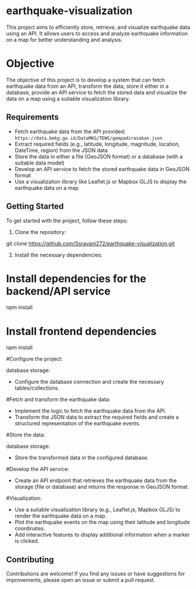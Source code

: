 # earthquake-visualization
This project aims to efficiently store, retrieve, and visualize earthquake data using an API. It allows users to access and analyze earthquake information on a map for better understanding and analysis.
# Objective
The objective of this project is to develop a system that can fetch earthquake data from an API, transform the data, store it either in  a database, provide an API service to fetch the stored data and visualize the data on a map using a suitable visualization library.

## Requirements

- Fetch earthquake data from the API provided: `https://data.bmkg.go.id/DataMKG/TEWS/gempadirasakan.json`
- Extract required fields (e.g., latitude, longitude, magnitude, location, DateTime, region) from the JSON data
- Store the data in either a file (GeoJSON format) or a database (with a suitable data model)
- Develop an API service to fetch the stored earthquake data in GeoJSON format
- Use a visualization library like Leaflet.js or Mapbox GLJS to display the earthquake data on a map

## Getting Started

To get started with the project, follow these steps:

1. Clone the repository:

git clone https://github.com/Ssravani272/earthquake-visualization.git

2. Install the necessary dependencies:

# Install dependencies for the backend/API service
npm install

# Install frontend dependencies
npm install

#Configure the project:

 database storage:
  - Configure the database connection and create the necessary tables/collections.

#Fetch and transform the earthquake data:

- Implement the logic to fetch the earthquake data from the API.
- Transform the JSON data to extract the required fields and create a structured representation of the earthquake events.

#Store the data:

 database storage:
  - Store the transformed data in the configured database.

#Develop the API service:

- Create an API endpoint that retrieves the earthquake data from the storage (file or database) and returns the response in GeoJSON format.

#Visualization:
- Use a suitable visualization library (e.g., Leaflet.js, Mapbox GLJS) to render the earthquake data on a map.
- Plot the earthquake events on the map using their latitude and longitude coordinates.
- Add interactive features to display additional information when a marker is clicked.

## Contributing

Contributions are welcome! If you find any issues or have suggestions for improvements, please open an issue or submit a pull request.
